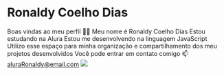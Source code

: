 # Ronaldy Coelho Dias
Boas vindas ao meu perfil 💙💙
Meu nome é Ronaldy Coelho Dias 
Estou estudando na Alura
Estou me desenvolvendo na linguagem JavaScript
Utilizo esse espaço para minha organização e compartilhamento dos meu projetos desenvolvidos
Você pode entrar em contato comigo 📫
aluraRonaldy@email.com
![](https://media1.tenor.com/m/I-JZtUVrKIYAAAAC/gojo-satoru-jujutsu-kaisen.gif)
